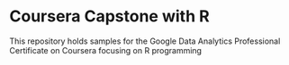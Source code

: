 # Coursera Capstone with R
This repository holds samples for the Google Data Analytics Professional Certificate on Coursera focusing on R programming

